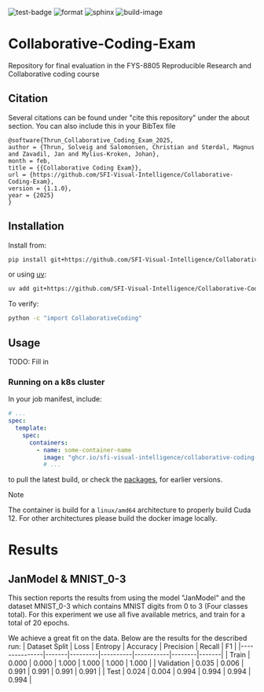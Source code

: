 ![test-badge](https://github.com/SFI-Visual-Intelligence/Collaborative-Coding-Exam/actions/workflows/test.yml/badge.svg) ![format](https://github.com/SFI-Visual-Intelligence/Collaborative-Coding-Exam/actions/workflows/format.yml/badge.svg) ![sphinx](https://github.com/SFI-Visual-Intelligence/Collaborative-Coding-Exam/actions/workflows/sphinx.yml/badge.svg) ![build-image](https://github.com/SFI-Visual-Intelligence/Collaborative-Coding-Exam/actions/workflows/build-image.yml/badge.svg)

# Collaborative-Coding-Exam
Repository for final evaluation in the FYS-8805 Reproducible Research and Collaborative coding course

## Citation
Several citations can be found under "cite this repository" under the about section. 
You can also include this in your BibTex file
```
@software{Thrun_Collaborative_Coding_Exam_2025,
author = {Thrun, Solveig and Salomonsen, Christian and Størdal, Magnus and Zavadil, Jan and Mylius-Kroken, Johan},
month = feb,
title = {{Collaborative Coding Exam}},
url = {https://github.com/SFI-Visual-Intelligence/Collaborative-Coding-Exam},
version = {1.1.0},
year = {2025}
}
```

## Installation

Install from:

```sh
pip install git+https://github.com/SFI-Visual-Intelligence/Collaborative-Coding-Exam.git
```

or using [uv](https://docs.astral.sh/uv/):

```sh
uv add git+https://github.com/SFI-Visual-Intelligence/Collaborative-Coding-Exam.git
```

To verify:

```sh
python -c "import CollaborativeCoding"
```

## Usage

TODO: Fill in

### Running on a k8s cluster

In your job manifest, include:

```yaml
# ...
spec:
  template:
    spec:
      containers:
        - name: some-container-name
          image: "ghcr.io/sfi-visual-intelligence/collaborative-coding-exam:main"
          # ...
```

to pull the latest build, or check the [packages](https://github.com/SFI-Visual-Intelligence/Collaborative-Coding-Exam/pkgs/container/collaborative-coding-exam), for earlier versions.

> [!NOTE]
> The container is build for a `linux/amd64` architecture to properly build Cuda 12. For other architectures please build the docker image locally.


# Results 
## JanModel & MNIST_0-3
This section reports the results from using the model "JanModel" and the dataset MNIST_0-3 which contains MNIST digits from 0 to 3 (Four classes total). 
For this experiment we use all five available metrics, and train for a total of 20 epochs.

We achieve a great fit on the data. Below are the results for the described run:
| Dataset Split | Loss  | Entropy | Accuracy | Precision | Recall | F1    |
|---------------|-------|---------|----------|-----------|--------|-------|
| Train         | 0.000 | 0.000   | 1.000    | 1.000     | 1.000  | 1.000 |
| Validation    | 0.035 | 0.006   | 0.991    | 0.991     | 0.991  | 0.991 |
| Test          | 0.024 | 0.004   | 0.994    | 0.994     | 0.994  | 0.994 |
